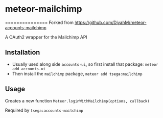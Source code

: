 # meteor-mailchimp
===============
Forked from https://github.com/DiyahM/meteor-accounts-mailchimp

A OAuth2 wrapper for the Mailchimp API

## Installation

* Usually used along side `accounts-ui`, so first install that package: `meteor add accounts-ui`
* Then install the `mailchimp` package, `meteor add tsega:mailchimp`

## Usage

Creates a new function `Meteor.loginWithMailchimp(options, callback)`

Required by `tsega:accounts-mailchimp`
